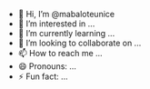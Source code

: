 - 👋 Hi, I’m @mabaloteunice
- 👀 I’m interested in ...
- 🌱 I’m currently learning ...
- 💞️ I’m looking to collaborate on ...
- 📫 How to reach me ...
- 😄 Pronouns: ...
- ⚡ Fun fact: ...

<!---
mabaloteunice/mabaloteunice is a ✨ special ✨ repository because its `README.md` (this file) appears on your GitHub profile.
You can click the Preview link to take a look at your changes.
--->

